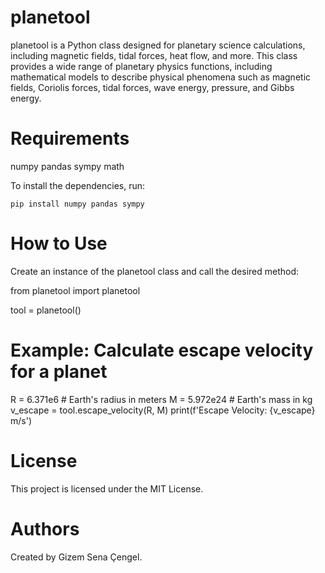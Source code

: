 # planetool
planetool is a Python class designed for planetary science calculations, including magnetic fields, tidal forces, heat flow, and more. This class provides a wide range of planetary physics functions, including mathematical models to describe physical phenomena such as magnetic fields, Coriolis forces, tidal forces, wave energy, pressure, and Gibbs energy.

# Requirements
numpy
pandas
sympy
math

To install the dependencies, run:

    pip install numpy pandas sympy


# How to Use
Create an instance of the planetool class and call the desired method:

from planetool import planetool

tool = planetool()

# Example: Calculate escape velocity for a planet
R = 6.371e6  # Earth's radius in meters
M = 5.972e24  # Earth's mass in kg
v_escape = tool.escape_velocity(R, M)
print(f'Escape Velocity: {v_escape} m/s')

# License
This project is licensed under the MIT License.

# Authors
Created by Gizem Sena Çengel.